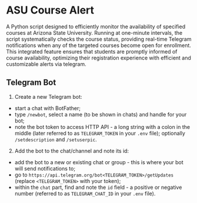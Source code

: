 # ASU Course Alert

A Python script designed to efficiently monitor the availability of specified courses at Arizona State University. Running at one-minute intervals, the script systematically checks the course status, providing real-time Telegram notifications when any of the targeted courses become open for enrollment. This integrated feature ensures that students are promptly informed of course availability, optimizing their registration experience with efficient and customizable alerts via telegram.

## Telegram Bot
1. Create a new Telegram bot:
- start a chat with BotFather;
- type ```/newbot```, select a name (to be shown in chats) and handle for your bot;
- note the bot token to access HTTP API - a long string with a colon in the middle (later referred to as ```TELEGRAM_TOKEN``` in your ```.env``` file);
optionally ```/setdescription``` and ```/setuserpic```.

2. Add the bot to the chat/channel and note its id:
- add the bot to a new or existing chat or group - this is where your bot will send notifications to;
- go to ```https://api.telegram.org/bot<TELEGRAM_TOKEN>/getUpdates``` (replace ```<TELEGRAM_TOKEN>``` with your token);
- within the ```chat``` part, find and note the ```id``` field - a positive or negative number (referred to as ```TELEGRAM_CHAT_ID``` in your ```.env``` file).

